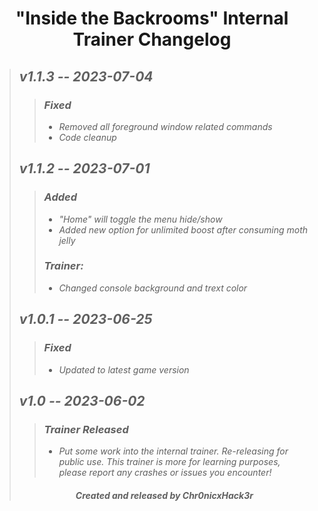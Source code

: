 # <center> "Inside the Backrooms" Internal Trainer Changelog </center>
>## ***v1.1.3 -- 2023-07-04***
>>### ***Fixed***
>>+ *Removed all foreground window related commands*
>>+ *Code cleanup*
>## ***v1.1.2 -- 2023-07-01***
>>### ***Added***
>>+ *"Home" will toggle the menu hide/show*
>>+ *Added new option for unlimited boost after consuming moth jelly*
>>### ***Trainer:***
>>+ *Changed console background and trext color*
>## ***v1.0.1 -- 2023-06-25***
>>### ***Fixed***
>>+ *Updated to latest game version*
>## ***v1.0 -- 2023-06-02***
>>### ***Trainer Released***
>>+ *Put some work into the internal trainer. Re-releasing for public use. This trainer is more for learning purposes, please report any crashes or issues you encounter!*
>###### <center> ***Created and released by Chr0nicxHack3r*** </center>
